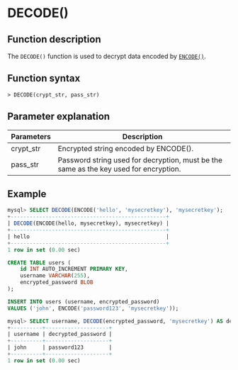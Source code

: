 # **DECODE()**

## **Function description**

The `DECODE()` function is used to decrypt data encoded by [`ENCODE()`](./encode.md).

## **Function syntax**

```
> DECODE(crypt_str, pass_str)
```

## **Parameter explanation**

| Parameters | Description |
| ---------------| ----------------------------------|
| crypt_str | Encrypted string encoded by ENCODE().           |
| pass_str | Password string used for decryption, must be the same as the key used for encryption.     |

## **Example**

```SQL
mysql> SELECT DECODE(ENCODE('hello', 'mysecretkey'), 'mysecretkey');
+-------------------------------------------------+
| DECODE(ENCODE(hello, mysecretkey), mysecretkey) |
+-------------------------------------------------+
| hello                                           |
+-------------------------------------------------+
1 row in set (0.00 sec)

CREATE TABLE users (
    id INT AUTO_INCREMENT PRIMARY KEY,
    username VARCHAR(255),
    encrypted_password BLOB
);

INSERT INTO users (username, encrypted_password)
VALUES ('john', ENCODE('password123', 'mysecretkey'));

mysql> SELECT username, DECODE(encrypted_password, 'mysecretkey') AS decrypted_password FROM users WHERE username = 'john';
+----------+--------------------+
| username | decrypted_password |
+----------+--------------------+
| john     | password123        |
+----------+--------------------+
1 row in set (0.00 sec)
```
